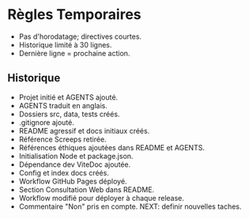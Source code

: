 # Règles Temporaires
- Pas d'horodatage; directives courtes.
- Historique limité à 30 lignes.
- Dernière ligne = prochaine action.

## Historique
- Projet initié et AGENTS ajouté.
- AGENTS traduit en anglais.
- Dossiers src, data, tests créés.
- .gitignore ajouté.
- README agressif et docs initiaux créés.
- Référence Screeps retirée.
- Références éthiques ajoutées dans README et AGENTS.
- Initialisation Node et package.json.
- Dépendance dev ViteDoc ajoutée.
- Config et index docs créés.
- Workflow GitHub Pages déployé.
- Section Consultation Web dans README.
- Workflow modifié pour déployer à chaque release.
- Commentaire "Non" pris en compte.
NEXT: definir nouvelles taches.
